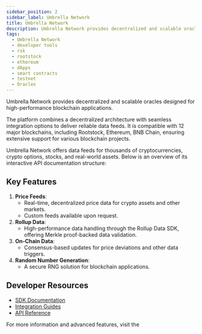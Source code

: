 ```yaml
---
sidebar_position: 2
sidebar_label: Umbrella Network
title: Umbrella Network
description: Umbrella Network provides decentralized and scalable oracles designed for high-performance blockchain applications.
tags:
  - Umbrella Network
  - developer tools
  - rsk
  - rootstock
  - ethereum
  - dApps
  - smart contracts
  - testnet
  - Oracles
---
```


Umbrella Network provides decentralized and scalable oracles designed for high-performance blockchain applications.

The platform combines a decentralized architecture with seamless integration options to deliver reliable data feeds. It is compatible with 12 major blockchains, including Rootstock, Ethereum, BNB Chain, ensuring extensive support for various blockchain projects.

Umbrella Network offers data feeds for thousands of cryptocurrencies, crypto options, stocks, and real-world assets. Below is an overview of its interactive API documentation structure:

## **Key Features**

1. **Price Feeds**:
   - Real-time, decentralized price data for crypto assets and other markets.
   - Custom feeds available upon request.
2. **Rollup Data**:
   - High-performance data handling through the Rollup Data SDK, offering Merkle proof-backed data validation.
3. **On-Chain Data**:
   - Consensus-based updates for price deviations and other data triggers.
4. **Random Number Generation**:
   - A secure RNG solution for blockchain applications.

## **Developer Resources**

- [SDK Documentation](https://umbrella-network.readme.io/docs/instructions)
- [Integration Guides](https://umbrella-network.readme.io/docs/getting-started-1)
- [API Reference](https://umbrella-network.readme.io/docs)

For more information and advanced features, visit the <Shield title="Umbrella Network documentation" tooltip="This is the official Umbrella Network documentation" href="https://umbrella-network.readme.io/" color="orange" />